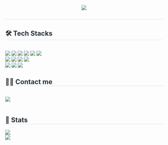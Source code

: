 <div align= "center">
    <img src="https://capsule-render.vercel.app/api?type=waving&color=gradient&height=180&text=&animation=&fontColor=000000&fontSize=70" />
    </div>
    <div align= "left"> 
    <h2 style="border-bottom: 1px solid #d8dee4; color: #282d33;">  </h2>  
    <div style="font-weight: 700; font-size: 15px; text-align: left; color: #282d33;">  </div> 
    </div>
    <h2 style="border-bottom: 1px solid #d8dee4; color: #282d33;"> 🛠️ Tech Stacks </h2> <br> 
    <div style="margin: 0 auto; text-align: left;" align= "left"> <img src="https://img.shields.io/badge/Java-007396?style=for-the-badge&logo=Java&logoColor=white">
          <img src="https://img.shields.io/badge/Spring-6DB33F?style=for-the-badge&logo=Spring&logoColor=white">
          <img src="https://img.shields.io/badge/MySQL-4479A1?style=for-the-badge&logo=MySQL&logoColor=white">
          <img src="https://img.shields.io/badge/Linux-FCC624?style=for-the-badge&logo=Linux&logoColor=white">
          <img src="https://img.shields.io/badge/HTML5-E34F26?style=for-the-badge&logo=HTML5&logoColor=white">
          <img src="https://img.shields.io/badge/CSS3-1572B6?style=for-the-badge&logo=CSS3&logoColor=white">
          <br/><img src="https://img.shields.io/badge/Javascript-F7DF1E?style=for-the-badge&logo=Javascript&logoColor=white">
          <img src="https://img.shields.io/badge/Elasticsearch-005571?style=for-the-badge&logo=Elasticsearch&logoColor=white">
          <img src="https://img.shields.io/badge/Docker-2496ED?style=for-the-badge&logo=Docker&logoColor=white">
          <img src="https://img.shields.io/badge/Git-F05032?style=for-the-badge&logo=Git&logoColor=white">
          <br/><img src="https://img.shields.io/badge/Github-181717?style=for-the-badge&logo=Github&logoColor=white">
          <img src="https://img.shields.io/badge/React-61DAFB?style=for-the-badge&logo=React&logoColor=white">
          <img src="https://img.shields.io/badge/Vue.js-4FC08D?style=for-the-badge&logo=Vue.js&logoColor=white">
          <br/></div>
    </div>
          </div>
    </div>
    <div align= "left">
    <h2 style="border-bottom: 1px solid #d8dee4; color: #282d33;"> 🧑‍💻 Contact me </h2> <br> 
    <div align= "left"> <a href=https://www.notion.so/29124d92f01a4b739294362291d254e7> <img src="https://img.shields.io/badge/Notion-000000?style=for-the-badge&logo=Notion&logoColor=white&link=https://www.notion.so/29124d92f01a4b739294362291d254e7"> </a>
          </div>  <br> 
    <div align= "left">  </div> 
    </div>
    <div align= "left"> 
    <h2 style="border-bottom: 1px solid #d8dee4; color: #282d33;"> 🏅 Stats </h2> <div align= "left">
        <img src="https://github-readme-stats.vercel.app/api?username=daengae&show_icons=true&theme=chartreuse-dark"
         /></div> 
        <div align= "left"> 
        <img src="https://github-readme-stats.vercel.app/api/top-langs/?username=daengae&layout=compact&bg_color=180,000000,&title_color=6600ff&text_color=6600ff"
           /> </div> 
    </div>
    
